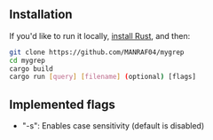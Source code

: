 ## Installation

If you'd like to run it locally, [install Rust], and then:

```bash
git clone https://github.com/MANRAF04/mygrep
cd mygrep
cargo build
cargo run [query] [filename] (optional) [flags]
```

## Implemented flags

* "-s": Enables case sensitivity (default is disabled)

[install Rust]: https://www.rust-lang.org/tools/install
